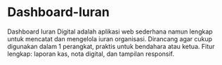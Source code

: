 # Dashboard-Iuran
Dashboard Iuran Digital adalah aplikasi web sederhana namun lengkap untuk mencatat dan mengelola iuran organisasi. Dirancang agar cukup digunakan dalam 1 perangkat, praktis untuk bendahara atau ketua. Fitur lengkap: laporan kas, nota digital, dan tampilan responsif.
